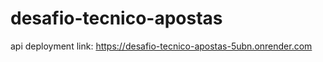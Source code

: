 # desafio-tecnico-apostas

api deployment link: https://desafio-tecnico-apostas-5ubn.onrender.com

   



